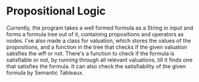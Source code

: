 # Propositional Logic
Currently, the program takes a well formed formula as a String in input and forms a formula tree out of it, containing propositions and operators as nodes.
I've also made a class for valuation, which stores the values of the propositions, and a function in the tree that checks if the given valuation satisfies the wff or not.
There's a function to check if the formula is satisfiable or not, by running through all relevant valuations, till it finds one that satisfies the formula. 
It can also check the satisfiability of the given formula by Semantic Tableaux.

